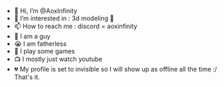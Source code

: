 - 👋 Hi, I’m @AoxInfinity
- 👀 I’m interested in : 3d modeling 🎲
- 📫 How to reach me : discord = aoxinfinity
- 🧔 I am a guy
- 😭 I am fatherless
- 👾 I play some games
- 📺 I mostly just watch youtube
- 💔 My profile is set to invisible so I will show up as offline all the time :/
That's it.
